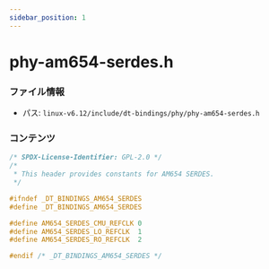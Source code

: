 ```yaml
---
sidebar_position: 1
---
```

# phy-am654-serdes.h

### ファイル情報

- パス: `linux-v6.12/include/dt-bindings/phy/phy-am654-serdes.h`

### コンテンツ

```h
/* SPDX-License-Identifier: GPL-2.0 */
/*
 * This header provides constants for AM654 SERDES.
 */

#ifndef _DT_BINDINGS_AM654_SERDES
#define _DT_BINDINGS_AM654_SERDES

#define AM654_SERDES_CMU_REFCLK	0
#define AM654_SERDES_LO_REFCLK	1
#define AM654_SERDES_RO_REFCLK	2

#endif /* _DT_BINDINGS_AM654_SERDES */

```
